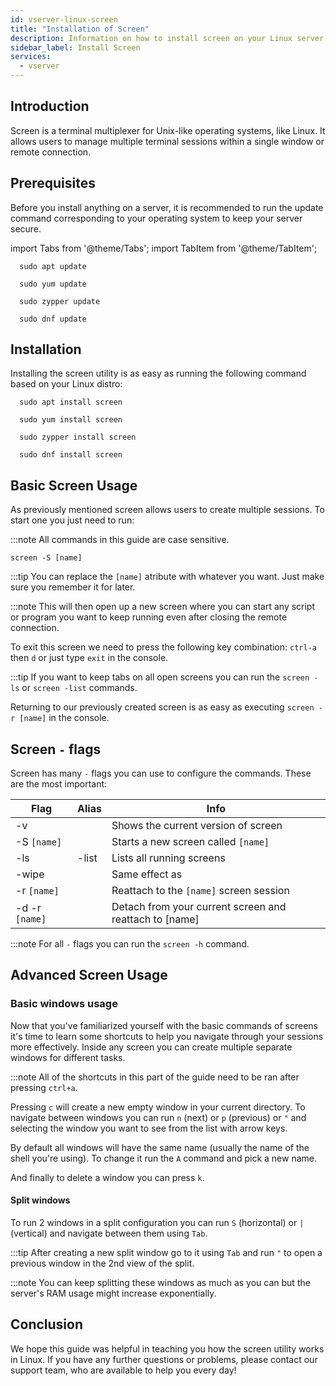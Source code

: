 ```yaml
---
id: vserver-linux-screen
title: "Installation of Screen"
description: Information on how to install screen on your Linux server from ZAP-Hosting - ZAP-Hosting.com documentation
sidebar_label: Install Screen
services:
  - vserver
---
```


## Introduction

Screen is a terminal multiplexer for Unix-like operating systems, like Linux. It allows users to manage multiple terminal sessions within a single window or remote connection.

## Prerequisites

Before you install anything on a server, it is recommended to run the update command corresponding to your operating system to keep your server secure.

import Tabs from '@theme/Tabs';
import TabItem from '@theme/TabItem';

<Tabs>
<TabItem value="ubuntu-debian" label="Ubuntu & Debian" default>

```
  sudo apt update
```

</TabItem>
<TabItem value="centos" label="CentOS">

```
  sudo yum update
```

</TabItem>
<TabItem value="opensuse" label="OpenSUSE">

```
  sudo zypper update
```

</TabItem>
<TabItem value="fedora" label="Fedora">

```
  sudo dnf update
```

</TabItem>
</Tabs>

## Installation

Installing the screen utility is as easy as running the following command based on your Linux distro:

<Tabs>
<TabItem value="ubuntu-debian" label="Ubuntu & Debian" default>

```
  sudo apt install screen
```

</TabItem>
<TabItem value="centos" label="CentOS">

```
  sudo yum install screen
```

</TabItem>
<TabItem value="opensuse" label="OpenSUSE">

```
  sudo zypper install screen
```

</TabItem>
<TabItem value="fedora" label="Fedora">

```
  sudo dnf install screen
```

</TabItem>
</Tabs>

## Basic Screen Usage

As previously mentioned screen allows users to create multiple sessions. To start one you just need to run:

:::note 
All commands in this guide are case sensitive.

```
screen -S [name]
```

:::tip
You can replace the `[name]` atribute with whatever you want. Just make sure you remember it for later.

:::note
This will then open up a new screen where you can start any script or program you want to keep running even after closing the remote connection.

To exit this screen we need to press the following key combination: `ctrl-a` then `d` or just type `exit` in the console.

:::tip 
If you want to keep tabs on all open screens you can run the `screen -ls` or `screen -list` commands.

Returning to our previously created screen is as easy as executing `screen -r [name]` in the console.

## Screen `-` flags

Screen has many `-` flags you can use to configure the commands. These are the most important:

| Flag | Alias | Info |
| ---- | ----- | ---- |
| -v   | | Shows the current version of screen |
| -S `[name]` | | Starts a new screen called `[name]` |
| -ls | -list | Lists all running screens |
| -wipe | | Same effect as 
| -r `[name]` | | Reattach to the `[name]` screen session |
| -d -r `[name]` | | Detach from your current screen and reattach to [name] |

:::note 
For all `-` flags you can run the `screen -h` command.

## Advanced Screen Usage

### Basic windows usage

Now that you've familiarized yourself with the basic commands of screens it's time to learn some shortcuts to help you navigate through your sessions more effectively. Inside any screen you can create multiple separate windows for different tasks.

:::note 
All of the shortcuts in this part of the guide need to be ran after pressing `ctrl+a`.

Pressing `c` will create a new empty window in your current directory. To navigate between windows you can run `n` (next) or `p` (previous) or `"` and selecting the window you want to see from the list with arrow keys.

By default all windows will have the same name (usually the name of the shell you're using). To change it run the `A` command and pick a new name. 

And finally to delete a window you can press `k`.

#### Split windows

To run 2 windows in a split configuration you can run `S` (horizontal) or `|` (vertical) and navigate between them using `Tab`. 

:::tip
After creating a new split window go to it using `Tab` and run `"` to open a previous window in the 2nd view of the split.

:::note
You can keep splitting these windows as much as you can but the server's RAM usage might increase exponentially.

## Conclusion

We hope this guide was helpful in teaching you how the screen utility works in Linux. If you have any further questions or problems, please contact our support team, who are available to help you every day! 





